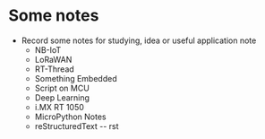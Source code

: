# Some notes
- Record some notes for studying, idea or useful application note
    - NB-IoT
    - LoRaWAN
    - RT-Thread
    - Something Embedded
    - Script on MCU
    - Deep Learning
    - i.MX RT 1050
    - MicroPython Notes
    - reStructuredText -- rst   
